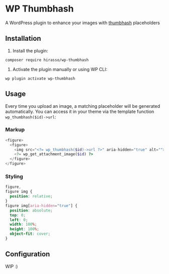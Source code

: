 # WP Thumbhash

A WordPress plugin to enhance your images with [thumbhash](https://evanw.github.io/thumbhash/) placeholders

## Installation

1. Install the plugin:

```shell
composer require hirasso/wp-thumbhash
```

1. Activate the plugin manually or using WP CLI:

```shell
wp plugin activate wp-thumbhash
```

## Usage

Every time you upload an image, a matching placeholder will be generated automatically. You can access it in your theme via the template function `wp_thumbhash($id)->url`:

### Markup

```php
<figure>
  <figure>
    <img src="<?= wp_thumbhash($id)->url ?>" aria-hidden="true" alt="">
    <?= wp_get_attachment_image($id) ?>
  </figure>
</figure>
```

### Styling

```css
figure,
figure img {
  position: relative;
}
figure img[aria-hidden="true"] {
  position: absolute;
  top: 0;
  left: 0;
  width: 100%;
  height: 100%;
  object-fit: cover;
}
```

## Configuration

WIP :)